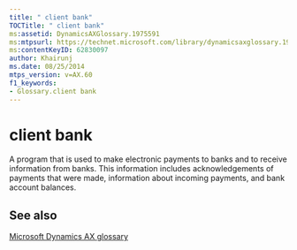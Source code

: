```yaml
---
title: " client bank"
TOCTitle: " client bank"
ms:assetid: DynamicsAXGlossary.1975591
ms:mtpsurl: https://technet.microsoft.com/library/dynamicsaxglossary.1975591(v=AX.60)
ms:contentKeyID: 62830097
author: Khairunj
ms.date: 08/25/2014
mtps_version: v=AX.60
f1_keywords:
- Glossary.client bank
---
```


# client bank

A program that is used to make electronic payments to banks and to receive information from banks. This information includes acknowledgements of payments that were made, information about incoming payments, and bank account balances.

## See also

[Microsoft Dynamics AX glossary](glossary/microsoft-dynamics-ax-glossary.md)

  


